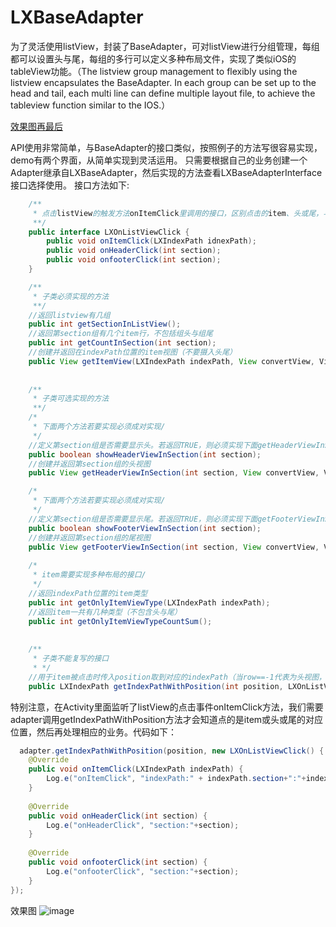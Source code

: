 # LXBaseAdapter
为了灵活使用listView，封装了BaseAdapter，可对listView进行分组管理，每组都可以设置头与尾，每组的多行可以定义多种布局文件，实现了类似iOS的tableView功能。（The listview group management to flexibly using the listview encapsulates the BaseAdapter. In each group can be set up to the head and tail, each multi line can define multiple layout file, to achieve the tableview function similar to the IOS.）

[效果图再最后](#效果图)

API使用非常简单，与BaseAdapter的接口类似，按照例子的方法写很容易实现，demo有两个界面，从简单实现到灵活运用。
只需要根据自己的业务创建一个Adapter继承自LXBaseAdapter，然后实现的方法查看LXBaseAdapterInterface接口选择使用。
接口方法如下:<br>
```java
  	/**
	 * 点击listView的触发方法onItemClick里调用的接口，区别点击的item、头或尾，与对应位置
	 **/
	public interface LXOnListViewClick {
		public void onItemClick(LXIndexPath idnexPath);
		public void onHeaderClick(int section);
		public void onfooterClick(int section);
	}

	/**
	 * 子类必须实现的方法 
	 **/
	//返回listview有几组
	public int getSectionInListView();
	//返回第section组有几个item行，不包括组头与组尾
	public int getCountInSection(int section);
	//创建并返回在indexPath位置的item视图（不要摄入头尾）
	public View getItemView(LXIndexPath indexPath, View convertView, ViewGroup parent);
	
	
	/**
	 * 子类可选实现的方法 
	 **/
	/*
	 * 下面两个方法若要实现必须成对实现/
	 */
	//定义第section组是否需要显示头。若返回TRUE，则必须实现下面getHeaderViewInSection方法。
	public boolean showHeaderViewInSection(int section);
	//创建并返回第section组的头视图
	public View getHeaderViewInSection(int section, View convertView, ViewGroup parent);

	/*
	 * 下面两个方法若要实现必须成对实现/
	 */
	//定义第section组是否需要显示尾。若返回TRUE，则必须实现下面getFooterViewInSection方法。
	public boolean showFooterViewInSection(int section);
	//创建并返回第section组的尾视图
	public View getFooterViewInSection(int section, View convertView, ViewGroup parent);
	
	/*
	 * item需要实现多种布局的接口/
	 */
	//返回indexPath位置的item类型
	public int getOnlyItemViewType(LXIndexPath indexPath);
	//返回item一共有几种类型（不包含头与尾）
	public int getOnlyItemViewTypeCountSum();
	
	
	/**
	 * 子类不能复写的接口
	 * */
	//用于item被点击时传入position取到对应的indexPath（当row==-1代表为头视图，row==-2代表为尾视图）
	public LXIndexPath getIndexPathWithPosition(int position, LXOnListViewClick listener);
```



特别注意，在Activity里面监听了listView的点击事件onItemClick方法，我们需要adapter调用getIndexPathWithPosition方法才会知道点的是item或头或尾的对应位置，然后再处理相应的业务。代码如下：<br>
```java
  adapter.getIndexPathWithPosition(position, new LXOnListViewClick() {
	@Override
	public void onItemClick(LXIndexPath indexPath) {
		Log.e("onItemClick", "indexPath:" + indexPath.section+":"+indexPath.row);
	}
	
	@Override
	public void onHeaderClick(int section) {
		Log.e("onHeaderClick", "section:"+section);
	}
			
	@Override
	public void onfooterClick(int section) {
		Log.e("onfooterClick", "section:"+section);
	}
});
```


效果图
 ![image](https://github.com/SoftProgramLX/LXBaseAdapter/blob/master/0C5CADD9B0F72C4A98C73866C4EABA34.png)
